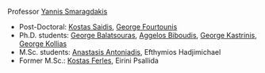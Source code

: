 Professor [Yannis Smaragdakis](https://yanniss.github.io/)
    
* Post-Doctoral: [Kostas Saidis](http://cgi.di.uoa.gr/%7Esaiko/),
  [George Fourtounis](http://www.softlab.ntua.gr/%7Egfour/)
* Ph.D. students: [George Balatsouras](http://gbalats.github.io/),
  [Aggelos Biboudis](http://biboudis.github.io/), [George Kastrinis](http://gkastrinis.info/), [George Kollias](https://gr.linkedin.com/in/kolliasgeorgios)
* M.Sc. students: [Anastasis Antoniadis](https://gr.linkedin.com/in/anantoni), Efthymios Hadjimichael
* Former M.Sc.: [Kostas Ferles](https://kferles.github.io/), Eirini Psallida
